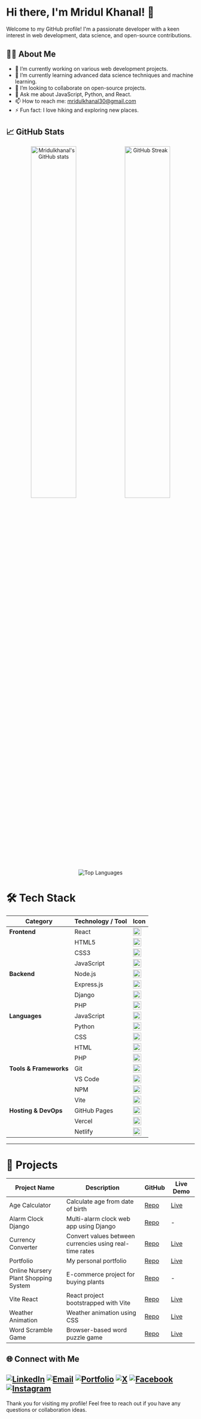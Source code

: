 # Hi there, I'm Mridul Khanal! 👋

Welcome to my GitHub profile! I'm a passionate developer with a keen interest in web development, data science, and open-source contributions.

## 🧑‍💻 About Me

- 🔭 I’m currently working on various web development projects.
- 🌱 I’m currently learning advanced data science techniques and machine learning.
- 👯 I’m looking to collaborate on open-source projects.
- 💬 Ask me about JavaScript, Python, and React.
- 📫 How to reach me: [mridulkhanal30@gmail.com](mailto:mridulkhanal30@gmail.com)
- ⚡ Fun fact: I love hiking and exploring new places.


## 📈 GitHub Stats

<p align="center">
  <img src="https://github-readme-stats.vercel.app/api?username=Mridulkhanal&show_icons=true&theme=radical" alt="Mridulkhanal's GitHub stats" width="49%" />
  <img src="https://github-readme-streak-stats.herokuapp.com/?user=Mridulkhanal&theme=radical" alt="GitHub Streak" width="49%" />
</p>
<p align="center">
  <img src="https://github-readme-stats.vercel.app/api/top-langs/?username=Mridulkhanal&layout=compact&theme=radical" alt="Top Languages" />
</p>


# 🛠️ Tech Stack

| Category       | Technology / Tool          | Icon                                                                                                                                                  |
|----------------|---------------------------|-------------------------------------------------------------------------------------------------------------------------------------------------------|
| **Frontend**   | React                     | <img src="https://cdn.jsdelivr.net/gh/devicons/devicon/icons/react/react-original.svg" alt="React" width="22"/>                                       |
|                | HTML5                     | <img src="https://cdn.jsdelivr.net/gh/devicons/devicon/icons/html5/html5-original.svg" alt="HTML5" width="22"/>                                       |
|                | CSS3                      | <img src="https://cdn.jsdelivr.net/gh/devicons/devicon/icons/css3/css3-original.svg" alt="CSS3" width="22"/>                                          |
|                | JavaScript                | <img src="https://cdn.jsdelivr.net/gh/devicons/devicon/icons/javascript/javascript-original.svg" alt="JavaScript" width="22"/>                        |
| **Backend**    | Node.js                   | <img src="https://cdn.jsdelivr.net/gh/devicons/devicon/icons/nodejs/nodejs-original.svg" alt="Node.js" width="22"/>                                   |
|                | Express.js                | <img src="https://cdn.jsdelivr.net/gh/devicons/devicon/icons/express/express-original.svg" alt="Express.js" width="22"/>                              |
|                | Django                    | <img src="https://cdn.jsdelivr.net/gh/devicons/devicon/icons/django/django-plain.svg" alt="Django" width="22"/>                                       |
|                | PHP                       | <img src="https://cdn.jsdelivr.net/gh/devicons/devicon/icons/php/php-original.svg" alt="PHP" width="22"/>                                             |
| **Languages**  | JavaScript                | <img src="https://cdn.jsdelivr.net/gh/devicons/devicon/icons/javascript/javascript-original.svg" alt="JavaScript" width="22"/>                        |
|                | Python                    | <img src="https://cdn.jsdelivr.net/gh/devicons/devicon/icons/python/python-original.svg" alt="Python" width="22"/>                                    |
|                | CSS                       | <img src="https://cdn.jsdelivr.net/gh/devicons/devicon/icons/css3/css3-original.svg" alt="CSS3" width="22"/>                                          |
|                | HTML                      | <img src="https://cdn.jsdelivr.net/gh/devicons/devicon/icons/html5/html5-original.svg" alt="HTML5" width="22"/>                                       |
|                | PHP                       | <img src="https://cdn.jsdelivr.net/gh/devicons/devicon/icons/php/php-original.svg" alt="PHP" width="22"/>                                             |
| **Tools & Frameworks** | Git                | <img src="https://cdn.jsdelivr.net/gh/devicons/devicon/icons/git/git-original.svg" alt="Git" width="22"/>                                             |
|                | VS Code                   | <img src="https://cdn.jsdelivr.net/gh/devicons/devicon/icons/vscode/vscode-original.svg" alt="VS Code" width="22"/>                                   |
|                | NPM                       | <img src="https://cdn.jsdelivr.net/gh/devicons/devicon/icons/npm/npm-original-wordmark.svg" alt="NPM" width="22"/>                                    |
|                | Vite                      | <img src="https://cdn.jsdelivr.net/gh/devicons/devicon/icons/vite/vite-original.svg" alt="Vite" width="22"/>                                          |
| **Hosting & DevOps** | GitHub Pages         | <img src="https://cdn.jsdelivr.net/gh/devicons/devicon/icons/github/github-original.svg" alt="GitHub" width="22"/>                                    |
|                | Vercel                    | <img src="https://cdn.jsdelivr.net/gh/devicons/devicon/icons/vercel/vercel-original.svg" alt="Vercel" width="22"/>                                    |
|                | Netlify                   | <img src="https://cdn.jsdelivr.net/gh/devicons/devicon/icons/netlify/netlify-original.svg" alt="Netlify" width="22"/>                                 |

---
  
# 🚀 Projects

| Project Name | Description | GitHub | Live Demo |
|--------------|-------------|--------|-----------|
| Age Calculator | Calculate age from date of birth | [Repo](https://github.com/Mridulkhanal/age-calculator) | [Live](https://age-calculator-smoky-mu.vercel.app) |
| Alarm Clock Django | Multi-alarm clock web app using Django | [Repo](https://github.com/Mridulkhanal/alarm-clock-django) | - |
| Currency Converter | Convert values between currencies using real-time rates | [Repo](https://github.com/Mridulkhanal/currency-converter) | [Live](https://currency-converter-dusky-sigma-75.vercel.app) |
| Portfolio | My personal portfolio | [Repo](https://github.com/Mridulkhanal/my-portfolio) | [Live](https://www.mridulkhanal.com.np/) |
| Online Nursery Plant Shopping System | E-commerce project for buying plants | [Repo](https://github.com/Mridulkhanal/online-nursery-plant-shopping-system) | - |
| Vite React | React project bootstrapped with Vite | [Repo](https://github.com/Mridulkhanal/vite-react) | [Live](https://vite-react-peach-xi-17.vercel.app) |
| Weather Animation | Weather animation using CSS | [Repo](https://github.com/Mridulkhanal/Weather-Animation) | [Live](https://weather-animation-topaz.vercel.app) |
| Word Scramble Game | Browser-based word puzzle game | [Repo](https://github.com/Mridulkhanal/Word-Scramble-Game) | [Live](https://word-scramble-game-zeta.vercel.app) |


## 🌐 Connect with Me

[![LinkedIn](https://img.shields.io/badge/-LinkedIn-0078d4?style=flat-square&logo=linkedin&logoColor=white)](https://www.linkedin.com/in/mridul-khanal-686028304/)
[![Email](https://img.shields.io/badge/-Email-D14836?style=flat-square&logo=gmail&logoColor=white)](mailto:khanalmridul30@gmail.com)
[![Portfolio](https://img.shields.io/badge/-Portfolio-24292e?style=flat-square&logo=github&logoColor=white)](https://mridulkhanal.com.np)
[![X](https://img.shields.io/badge/X-black.svg?logo=X&logoColor=white)](https://x.com/Mridulkhanal9)
[![Facebook](https://img.shields.io/badge/Facebook-%231877F2.svg?logo=Facebook&logoColor=white)](https://www.facebook.com/mrdula.khanala)
[![Instagram](https://img.shields.io/badge/Instagram-%23E4405F.svg?logo=Instagram&logoColor=white)](https://www.instagram.com/khanal.mridul/)
---
Thank you for visiting my profile! Feel free to reach out if you have any questions or collaboration ideas.

